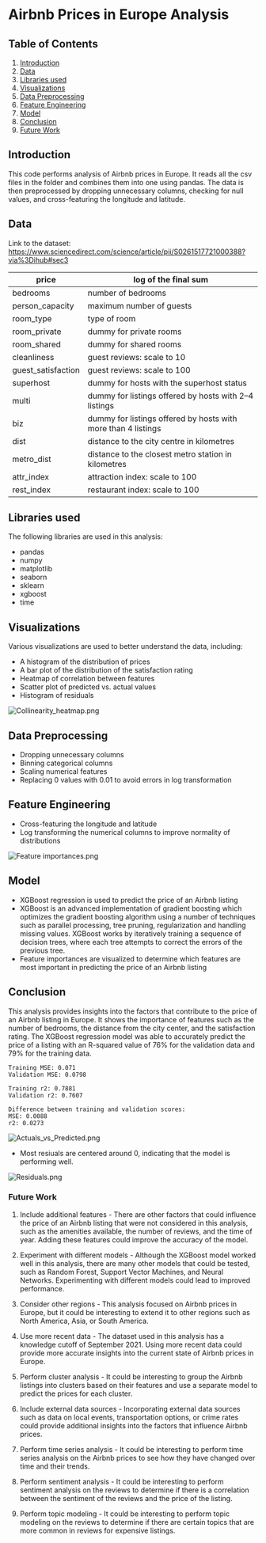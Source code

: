 # Airbnb Prices in Europe Analysis

## Table of Contents
1. [Introduction](#introduction)
2. [Data](#data)
2. [Libraries used](#libraries-used)
3. [Visualizations](#visualizations)
4. [Data Preprocessing](#data-preprocessing)
5. [Feature Engineering](#feature-engineering)
6. [Model](#model)
7. [Conclusion](#conclusion)
8. [Future Work](#future-work)

## Introduction
This code performs analysis of Airbnb prices in Europe. It reads all the csv files in the folder and combines them into one using pandas. The data is then preprocessed by dropping unnecessary columns, checking for null values, and cross-featuring the longitude and latitude.

## Data
Link to the dataset: https://www.sciencedirect.com/science/article/pii/S0261517721000388?via%3Dihub#sec3

|price | log of the final sum |
| --- |----------------------|
|bedrooms |	number of bedrooms |
|person_capacity |	maximum number of guests |
|room_type |	type of room |
|room_private |	dummy for private rooms |
|room_shared |	dummy for shared rooms |
|cleanliness |	guest reviews: scale to 10 |
|guest_satisfaction |	guest reviews: scale to 100 |
|superhost |	dummy for hosts with the superhost status |
|multi |	dummy for listings offered by hosts with 2–4 listings |
|biz |	dummy for listings offered by hosts with more than 4 listings |
|dist |	distance to the city centre in kilometres |
|metro_dist |	distance to the closest metro station in kilometres |
|attr_index |	attraction index: scale to 100 |
|rest_index |	restaurant index: scale to 100 |


## Libraries used
The following libraries are used in this analysis:

* pandas
* numpy
* matplotlib
* seaborn
* sklearn
* xgboost
* time


## Visualizations
Various visualizations are used to better understand the data, including:

* A histogram of the distribution of prices
* A bar plot of the distribution of the satisfaction rating
* Heatmap of correlation between features
* Scatter plot of predicted vs. actual values
* Histogram of residuals

![Collinearity_heatmap.png](img%2FCollinearity_heatmap.png)


## Data Preprocessing
* Dropping unnecessary columns
* Binning categorical columns
* Scaling numerical features
* Replacing 0 values with 0.01 to avoid errors in log transformation


## Feature Engineering
* Cross-featuring the longitude and latitude
* Log transforming the numerical columns to improve normality of distributions

![Feature importances.png](img%2FFeature%20importances.png)


## Model
* XGBoost regression is used to predict the price of an Airbnb listing
* XGBoost is an advanced implementation of gradient boosting which optimizes the gradient boosting algorithm using a number of techniques such as parallel processing, tree pruning, regularization and handling missing values. XGBoost works by iteratively training a sequence of decision trees, where each tree attempts to correct the errors of the previous tree.
* Feature importances are visualized to determine which features are most important in predicting the price of an Airbnb listing


## Conclusion
This analysis provides insights into the factors that contribute to the price of an Airbnb listing in Europe. It shows the importance of features such as the number of bedrooms, the distance from the city center, and the satisfaction rating. The XGBoost regression model was able to accurately predict the price of a listing with an R-squared value of 76% for the validation data and 79% for the training data.

```
Training MSE: 0.071
Validation MSE: 0.0798

Training r2: 0.7881
Validation r2: 0.7607

Difference between training and validation scores:
MSE: 0.0088
r2: 0.0273
```

![Actuals_vs_Predicted.png](img%2FActuals_vs_Predicted.png)

* Most resiuals are centered around 0, indicating that the model is performing well.

![Residuals.png](img%2FResiduals.png)

### Future Work

1. Include additional features - There are other factors that could influence the price of an Airbnb listing that were not considered in this analysis, such as the amenities available, the number of reviews, and the time of year. Adding these features could improve the accuracy of the model.

2. Experiment with different models - Although the XGBoost model worked well in this analysis, there are many other models that could be tested, such as Random Forest, Support Vector Machines, and Neural Networks. Experimenting with different models could lead to improved performance.

3. Consider other regions - This analysis focused on Airbnb prices in Europe, but it could be interesting to extend it to other regions such as North America, Asia, or South America.

4. Use more recent data - The dataset used in this analysis has a knowledge cutoff of September 2021. Using more recent data could provide more accurate insights into the current state of Airbnb prices in Europe.

5. Perform cluster analysis - It could be interesting to group the Airbnb listings into clusters based on their features and use a separate model to predict the prices for each cluster.

6. Include external data sources - Incorporating external data sources such as data on local events, transportation options, or crime rates could provide additional insights into the factors that influence Airbnb prices.

7. Perform time series analysis - It could be interesting to perform time series analysis on the Airbnb prices to see how they have changed over time and their trends.

8. Perform sentiment analysis - It could be interesting to perform sentiment analysis on the reviews to determine if there is a correlation between the sentiment of the reviews and the price of the listing.

9. Perform topic modeling - It could be interesting to perform topic modeling on the reviews to determine if there are certain topics that are more common in reviews for expensive listings.



